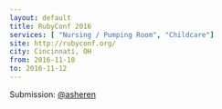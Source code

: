 ```yaml
---
layout: default
title: RubyConf 2016
services: [ "Nursing / Pumping Room", "Childcare"]
site: http://rubyconf.org/
city: Cincinnati, OH
from: 2016-11-10
to: 2016-11-12
---
```


Submission: [@asheren](https://github.com/asheren)
